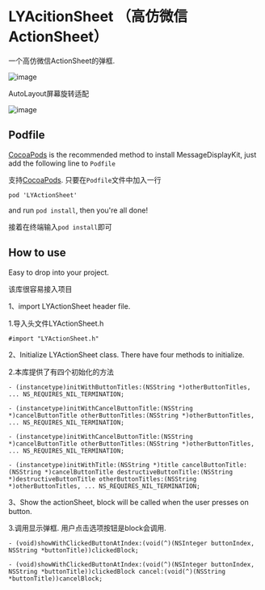 # LYAcitionSheet （高仿微信ActionSheet）
一个高仿微信ActionSheet的弹框. 

![image](https://github.com/louis-ly/LYActionSheet/blob/master/Snapshots/snapshot1.gif)

AutoLayout屏幕旋转适配

![image](https://github.com/louis-ly/LYActionSheet/blob/master/Snapshots/snapshot2.gif)

## Podfile
[CocoaPods](http://cocoapods.org/) is the recommended method to install MessageDisplayKit, just add the following line to `Podfile` 

支持[CocoaPods](http://cocoapods.org/). 只要在`Podfile`文件中加入一行

```
pod 'LYActionSheet'
```

and run `pod install`, then you're all done!

接着在终端输入`pod install`即可


## How to use

Easy to drop into your project.

该库很容易接入项目

1、import LYActionSheet header file.

1.导入头文件LYActionSheet.h

```
#import "LYActionSheet.h" 
```

2、Initialize LYActionSheet class. There have four methods to initialize.

2.本库提供了有四个初始化的方法

```
- (instancetype)initWithButtonTitles:(NSString *)otherButtonTitles, ... NS_REQUIRES_NIL_TERMINATION;
```

```
- (instancetype)initWithCancelButtonTitle:(NSString *)cancelButtonTitle otherButtonTitles:(NSString *)otherButtonTitles, ... NS_REQUIRES_NIL_TERMINATION;
```

```
- (instancetype)initWithCancelButtonTitle:(NSString *)cancelButtonTitle otherButtonTitles:(NSString *)otherButtonTitles, ... NS_REQUIRES_NIL_TERMINATION;
```

```
- (instancetype)initWithTitle:(NSString *)title cancelButtonTitle:(NSString *)cancelButtonTitle destructiveButtonTitle:(NSString *)destructiveButtonTitle otherButtonTitles:(NSString *)otherButtonTitles, ... NS_REQUIRES_NIL_TERMINATION;
```

3、Show the actionSheet, block will be called when the user presses on button.

3.调用显示弹框. 用户点击选项按钮是block会调用.

```
- (void)showWithClickedButtonAtIndex:(void(^)(NSInteger buttonIndex, NSString *buttonTitle))clickedBlock;
```

```
- (void)showWithClickedButtonAtIndex:(void(^)(NSInteger buttonIndex, NSString *buttonTitle))clickedBlock cancel:(void(^)(NSString *buttonTitle))cancelBlock;
```